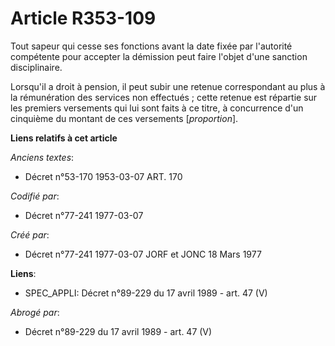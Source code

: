 # Article R353-109

Tout sapeur qui cesse ses fonctions avant la date fixée par l'autorité compétente pour accepter la démission peut faire
l'objet d'une sanction disciplinaire.

Lorsqu'il a droit à pension, il peut subir une retenue correspondant au plus à la rémunération des services non effectués ;
cette retenue est répartie sur les premiers versements qui lui sont faits à ce titre, à concurrence d'un cinquième du montant
de ces versements [*proportion*].

**Liens relatifs à cet article**

_Anciens textes_:

  - Décret n°53-170 1953-03-07 ART. 170

_Codifié par_:

  - Décret n°77-241 1977-03-07

_Créé par_:

  - Décret n°77-241 1977-03-07 JORF et JONC 18 Mars 1977

**Liens**:

  - SPEC_APPLI: Décret n°89-229 du 17 avril 1989 - art. 47 (V)

_Abrogé par_:

  - Décret n°89-229 du 17 avril 1989 - art. 47 (V)
